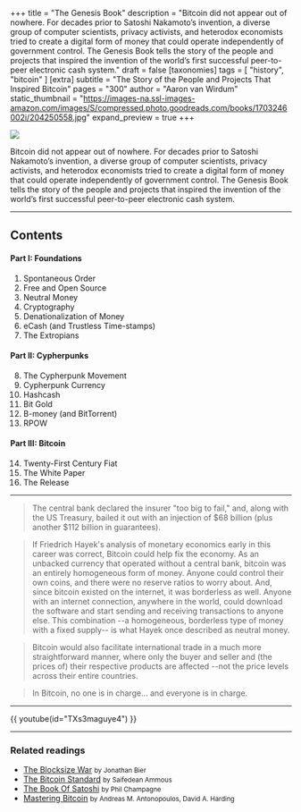 +++
title = "The Genesis Book"
description = "Bitcoin did not appear out of nowhere. For decades prior to Satoshi Nakamoto’s invention, a diverse group of computer scientists, privacy activists, and heterodox economists tried to create a digital form of money that could operate independently of government control. The Genesis Book tells the story of the people and projects that inspired the invention of the world’s first successful peer-to-peer electronic cash system."
draft = false
[taxonomies]
tags = [ "history", "bitcoin" ]
[extra]
subtitle = "The Story of the People and Projects That Inspired Bitcoin"
pages = "300"
author = "Aaron van Wirdum"
static_thumbnail = "https://images-na.ssl-images-amazon.com/images/S/compressed.photo.goodreads.com/books/1703246002i/204250558.jpg"
expand_preview = true
+++

<img border="0" src="https://images-na.ssl-images-amazon.com/images/S/compressed.photo.goodreads.com/books/1703246002i/204250558.jpg" >

Bitcoin did not appear out of nowhere. For decades prior to Satoshi Nakamoto’s invention, a diverse group of computer scientists, privacy activists, and heterodox economists tried to create a digital form of money that could operate independently of government control. The Genesis Book tells the story of the people and projects that inspired the invention of the world’s first successful peer-to-peer electronic cash system.

<!-- more -->

---

## Contents

#### Part I: Foundations

1. Spontaneous Order
2. Free and Open Source 
3. Neutral Money
4. Cryptography
5. Denationalization of Money
6. eCash (and Trustless Time-stamps)
7. The Extropians

#### Part II: Cypherpunks

8. The Cypherpunk Movement
9. Cypherpunk Currency
10. Hashcash
11. Bit Gold
12. B-money (and BitTorrent)
13. RPOW

#### Part III: Bitcoin

14. Twenty-First Century Fiat
15. The White Paper
16. The Release

---

> The central bank declared the insurer "too big to fail," and, along with the US Treasury, bailed it out with an injection of $68 billion (plus another $112 billion in guarantees).

> If Friedrich Hayek's analysis of monetary economics early in this career was correct, Bitcoin could help fix the economy. As an unbacked currency that operated without a central bank, bitcoin was an entirely homogeneous form of money. Anyone could control their own coins, and there were no reserve ratios to worry about. And, since bitcoin existed on the internet, it was borderless as well. Anyone with an internet connection, anywhere in the world, could download the software and start sending and receiving transactions to anyone else.  This combination --a homogeneous, borderless type of money with a fixed supply-- is what Hayek once described as neutral money.

> Bitcoin would also facilitate international trade in a much more straightforward manner, where only the buyer and seller and (the prices of) their respective products are affected --not the price levels across their entire countries.

> In Bitcoin, no one is in charge... and everyone is in charge.

---

{{ youtube(id="TXs3maguye4") }}

---

### Related readings

- [The Blocksize War](/readings/the-blocksize-war/) <small>by Jonathan Bier</small>
- [The Bitcoin Standard](/readings/the-bitcoin-standard/) <small>by Saifedean Ammous</small>
- [The Book Of Satoshi](/readings/the-book-of-satoshi/) <small>by Phil Champagne</small>
- [Mastering Bitcoin](/readings/mastering-bitcoin/) <small>by Andreas M. Antonopoulos, David A. Harding</small>
